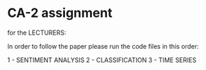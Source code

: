 # CA-2 assignment

for the LECTURERS:

In order to follow the paper please run the code files in this order:

1 - SENTIMENT ANALYSIS
2 - CLASSIFICATION
3 - TIME SERIES
